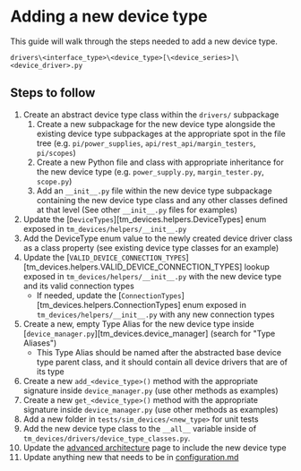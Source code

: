 # Adding a new device type

This guide will walk through the steps needed to add a new device type.

`drivers\<interface_type>\<device_type>[\<device_series>]\<device_driver>.py`

## Steps to follow

1. Create an abstract device type class within the `drivers/` subpackage
    1. Create a new subpackage for the new device type alongside the existing
        device type subpackages at the appropriate spot in the file tree (e.g.
        `pi/power_supplies`, `api/rest_api/margin_testers`, `pi/scopes`)
    2. Create a new Python file and class with appropriate inheritance for the
        new device type (e.g. `power_supply.py`, `margin_tester.py`, `scope.py`)
    3. Add an `__init__.py` file within the new device type subpackage
        containing the new device type class and any other classes defined at
        that level (See other `__init__.py` files for examples)
2. Update the [`DeviceTypes`][tm_devices.helpers.DeviceTypes] enum exposed in
    `tm_devices/helpers/__init__.py`
3. Add the DeviceType enum value to the newly created device driver class as a
    class property (see existing device type classes for an example)
4. Update the [`VALID_DEVICE_CONNECTION_TYPES`][tm_devices.helpers.VALID_DEVICE_CONNECTION_TYPES] lookup exposed in
    `tm_devices/helpers/__init__.py` with the new device type and its valid
    connection types
    - If needed, update the [`ConnectionTypes`][tm_devices.helpers.ConnectionTypes] enum exposed in
        `tm_devices/helpers/__init__.py` with any new connection types
5. Create a new, empty Type Alias for the new device type inside
    [`device_manager.py`][tm_devices.device_manager] (search for "Type Aliases")
    - This Type Alias should be named after the abstracted base device type
        parent class, and it should contain all device drivers that are of its
        type
6. Create a new `add_<device_type>()` method with the appropriate signature
    inside `device_manager.py` (use other methods as examples)
7. Create a new `get_<device_type>()` method with the appropriate signature
    inside `device_manager.py` (use other methods as examples)
8. Add a new folder in `tests/sim_devices/<new_type>` for unit tests
9. Add the new device type class to the `__all__` variable inside of `tm_devices/drivers/device_type_classes.py`.
10. Update the
    [advanced architecture](../advanced/architecture.md#main-device-types) page
    to include the new device type
11. Update anything new that needs to be in
    [configuration.md](../configuration.md#legend-for-device-configuration)
